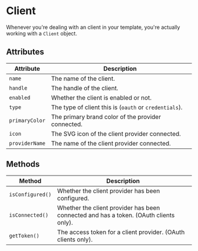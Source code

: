 # Client
Whenever you're dealing with an client in your template, you're actually working with a `Client` object.

## Attributes

Attribute | Description
--- | ---
`name` | The name of the client.
`handle` | The handle of the client.
`enabled` | Whether the client is enabled or not.
`type` | The type of client this is (`oauth` or `credentials`).
`primaryColor` | The primary brand color of the provider connected.
`icon` | The SVG icon of the client provider connected.
`providerName` | The name of the client provider connected.


## Methods

Method | Description
--- | ---
`isConfigured()` | Whether the client provider has been configured.
`isConnected()` | Whether the client provider has been connected and has a token. (OAuth clients only).
`getToken()` | The access token for a client provider. (OAuth clients only).
